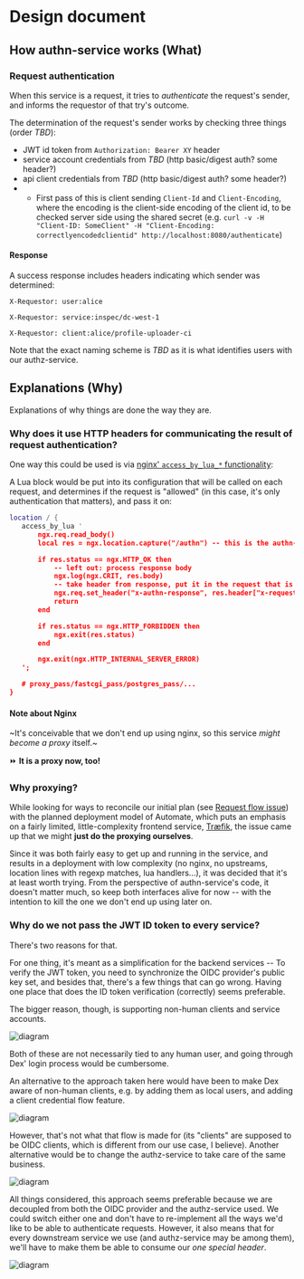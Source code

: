 # Design document

## How authn-service works (What)

### Request authentication

When this service is a request, it tries to _authenticate_ the request's sender, and informs the requestor of that try's outcome.

The determination of the request's sender works by checking three things (order *TBD*):

- JWT id token from `Authorization: Bearer XY` header
- service account credentials from *TBD* (http basic/digest auth? some header?)
- api client credentials from *TBD* (http basic/digest auth? some header?)
- - First pass of this is client sending `Client-Id` and `Client-Encoding`, where the encoding is 
    the client-side encoding of the client id, to be checked server side using the shared secret (e.g. `curl -v -H "Client-ID: SomeClient" -H "Client-Encoding: correctlyencodedclientid" http://localhost:8080/authenticate`)

#### Response

A success response includes headers indicating which sender was determined:

```
X-Requestor: user:alice
```

```
X-Requestor: service:inspec/dc-west-1
```

```
X-Requestor: client:alice/profile-uploader-ci
```

Note that the exact naming scheme is *TBD* as it is what identifies users with our authz-service.

## Explanations (Why)

Explanations of why things are done the way they are.

### Why does it use HTTP headers for communicating the result of request authentication?

One way this could be used is via [nginx' `access_by_lua_*` functionality](https://github.com/openresty/lua-nginx-module#access_by_lua_block):

A Lua block would be put into its configuration that will be called on each request, and determines if the request is "allowed" (in this case, it's only authentication that matters), and pass it on:

```lua
location / {
   access_by_lua '
       ngx.req.read_body()
       local res = ngx.location.capture("/authn") -- this is the authn-service

       if res.status == ngx.HTTP_OK then
           -- left out: process response body
           ngx.log(ngx.CRIT, res.body)
           -- take header from response, put it in the request that is forwarded
           ngx.req.set_header("x-authn-response", res.header["x-requestor"])
           return
       end

       if res.status == ngx.HTTP_FORBIDDEN then
           ngx.exit(res.status)
       end

       ngx.exit(ngx.HTTP_INTERNAL_SERVER_ERROR)
   ';

   # proxy_pass/fastcgi_pass/postgres_pass/...
}
```

#### Note about Nginx

~It's conceivable that we don't end up using nginx, so this service _might become a proxy_ itself.~

⏩ **It is a proxy now, too!**

### Why proxying?

While looking for ways to reconcile our initial plan (see [Request flow issue](docs/Request_flow_issue.md)) with the planned deployment model of Automate, which puts an emphasis on a fairly limited, little-complexity frontend service, [Træfik](https://traefik.io/), the issue came up that we might **just do the proxying ourselves**.

Since it was both fairly easy to get up and running in the service, and results in a deployment with low complexity (no nginx, no upstreams, location lines with regexp matches, lua handlers...), it was decided that it's at least worth trying.
From the perspective of authn-service's code, it doesn't matter much, so keep both interfaces alive for now -- with the intention to kill the one we don't end up using later on.


### Why do we not pass the JWT ID token to every service?

There's two reasons for that.

For one thing, it's meant as a simplification for the backend services --
To verify the JWT token, you need to synchronize the OIDC provider's public key set, and besides that, there's a few things that can go wrong.
Having one place that does the ID token verification (correctly) seems preferable.

The bigger reason, though, is supporting non-human clients and service accounts.

![diagram](docs/images/initial_situation.png)

Both of these are not necessarily tied to any human user, and going through Dex' login process would be cumbersome.

An alternative to the approach taken here would have been to make Dex aware of non-human clients, e.g. by adding them as local users, and adding a client credential flow feature.

![diagram](docs/images/dex_changed_only_situation.png)

However, that's not what that flow is made for (its "clients" are supposed to be OIDC clients, which is different from our use case, I believe).
Another alternative would be to change the authz-service to take care of the same business.

![diagram](docs/images/authz_service_changed_only_situation.png)

All things considered, this approach seems preferable because we are decoupled from both the OIDC provider and the authz-service used.
We could switch either one and don't have to re-implement all the ways we'd like to be able to authenticate requests.
However, it also means that for every downstream service we use (and authz-service may be among them), we'll have to make them be able to consume our _one special header_.

![diagram](docs/images/authn_service_situation.png)
